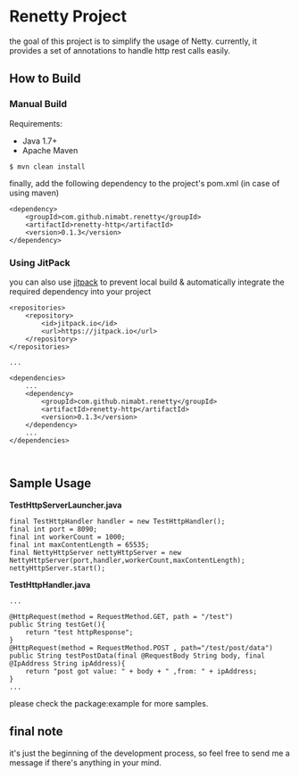 # Renetty Project
the goal of this project is to simplify the usage of Netty. 
currently, it provides a set of annotations to handle http rest calls easily.
 
 ## How to Build
 
 ### Manual Build
 Requirements:
 - Java 1.7+
 - Apache Maven
 ```
 $ mvn clean install
```

finally, add the following dependency to the project's pom.xml (in case of using maven)
```
<dependency>
    <groupId>com.github.nimabt.renetty</groupId>
    <artifactId>renetty-http</artifactId>
    <version>0.1.3</version>
</dependency>
```
### Using JitPack
you can also use [jitpack](https://jitpack.io) to prevent local build & automatically integrate the required dependency into your project
```
<repositories>
    <repository>
        <id>jitpack.io</id>
        <url>https://jitpack.io</url>
    </repository>
</repositories>

...
    
<dependencies>
    ...
    <dependency>
        <groupId>com.github.nimabt.renetty</groupId>
        <artifactId>renetty-http</artifactId>
        <version>0.1.3</version>
    </dependency>
    ...
</dependencies>

    

```
 
 ## Sample Usage
 
 **TestHttpServerLauncher.java**
 ```
 final TestHttpHandler handler = new TestHttpHandler();
 final int port = 8090;
 final int workerCount = 1000;
 final int maxContentLength = 65535;
 final NettyHttpServer nettyHttpServer = new NettyHttpServer(port,handler,workerCount,maxContentLength);
 nettyHttpServer.start();
 ```
 
 **TestHttpHandler.java**
 ```
 ...
 
 @HttpRequest(method = RequestMethod.GET, path = "/test")
 public String testGet(){
     return "test httpResponse";
 }
 @HttpRequest(method = RequestMethod.POST , path="/test/post/data")
 public String testPostData(final @RequestBody String body, final @IpAddress String ipAddress){
     return "post got value: " + body + " ,from: " + ipAddress;
 }   
 ...

 ```
 
please check the package:example for more samples.
 
 
 ## final note
 it's just the beginning of the development process, so feel free to send me a message if there's anything in your mind. 
 
 